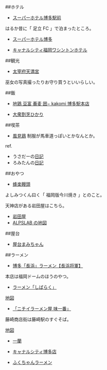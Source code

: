 ##ホテル

* [スーパーホテル博多駅前](http://www.superhotel.co.jp/s_hotels/sthakata/index.html)

はるか昔に「 足立 FC 」で泊まったところ。

* [スーパーホテル博多](http://www.superhotel.co.jp/s_hotels/hakata/index.html)

* [キャナルシティ福岡ワシントンホテル](http://www.fukuoka-wh.com/index.html)

##観光

* [太宰府天満宮](http://www.dazaifutenmangu.or.jp/)

巫女の写真撮ったりお守り買うといいらしい。

##飯

* [地鶏 豆富 蕎麦 囲− kakomi 博多駅本店](http://r.gnavi.co.jp/f175700/)

* [大衆割烹ひかり](http://www.kikumasamune.co.jp/guide/list_h/h010/hikari.html) 

##喫茶

* [風見鶏](http://gourmet.yahoo.co.jp/gourmet/restaurant/Kyushu_Okinawa/Fukuoka/guide/0501/M0040000548.html)
制服が馬車道っぽいとかなんとか。

ref.

* うさだーの[日記](http://white.sakura.ne.jp/~acchan/diary/?date=20040104)
* ろみたんの[日記](http://sakura.nekomimi.gr.jp/diary/?date=20040104)

##おやつ

* [蜂楽饅頭](http://www.houraku.co.jp/)

よしみつくん曰く「 福岡版今川焼き 」とのこと。

天神店がある岩田屋はこちら。

* [岩田屋](http://www.iwataya.co.jp/index.html)
* [ALPSLAB の地図](http://base.alpslab.jp/?s=25000;p=33/35/14.791,130/24/3.435)

##屋台

* [屋台まみちゃん](http://members.jcom.home.ne.jp/0502/)

##ラーメン

* [博多「長浜」ラーメン【長浜将軍】](http://www.syogun.co.jp/index1.html)

本店は福岡ドームのほうのやつ。

* [ラーメン「しばらく」](http://gourmet.yahoo.co.jp/gourmet/restaurant/Kyushu_Okinawa/Fukuoka/guide/0304/M0040000203.html)

[地図](http://map.yahoo.co.jp/print?nl=33.34.49.13&el=130.21.49.25&memo=%c7%ee%c2%bf%a5%e9%a1%bc%a5%e1%a5%f3%a4%b7%a4%d0%a4%e9%a4%af%01%a1%a1%bd%bb%bd%ea%a1%a7%ca%a1%b2%ac%b8%a9%ca%a1%b2%ac%bb%d4%c1%e1%ce%c9%b6%e8%c0%be%bf%b71%2d11%2d28%a1%a1%c5%c5%cf%c3%c8%d6%b9%e6%a1%a7092%2d821%2d4869%a1%a1%b8%f2%c4%cc%bc%ea%c3%ca%a1%a7%c3%cf%b2%bc%c5%b4%c0%be%bf%b7%b1%d8%a4%ab%a4%e9%a4%b9%a4%b0&prop=gourmet)

* [「ニチイラーメン屋 味一番」 ](http://leo10.cse.kyutech.ac.jp/koura/ramen/cgi-bin/rm_www.cgi?area=fuk&mode=p-165)

藤崎商店街は藤崎駅のすぐそば。

[地図](http://www.mapfan.com/m.cgi?MAP=E130.21.20.0N33.34.39.7&&u1=%2Fkeywordsrch%2Ecgi%3FSRCHKIND%5F%5FSRCH%5FADR%7E%7EPARAM%5F%5F%25CA%25A1%25B2%25AC%25BB%25D4%25C1%25E1%25CE%25C9%25B6%25E8%25B9%25E2%25BC%25E8%25A3%25B1%25A1%25DD%25A3%25B4%25A1%25DD%25A3%25B1%7E%7E&s1=%BD%BB%BD%EA%A5%AD%A1%BC%A5%EF%A1%BC%A5%C9%A1%A7%CA%A1%B2%AC%BB%D4%C1%E1%CE%C9%B6%E8%B9%E2%BC%E8%A3%B1%A1%DD%A3%B4%A1%DD%A3%B1&s2=%A2%A9814%2D0011%20%20%CA%A1%B2%AC%B8%A9%CA%A1%B2%AC%BB%D4%C1%E1%CE%C9%B6%E8%B9%E2%BC%E8%A3%B1%2D%A3%B4%2D%A3%B1)

* [一蘭](http://www.ichiran.co.jp/pc/hp/)
* [キャナルシティ博多店](http://www.ichiran.co.jp/pc/hp/tenpo/tenpo/cch.html)

* [ふくちゃんラーメン](http://leo10.cse.kyutech.ac.jp/koura/ramen/cgi-bin/rm_www.cgi?area=fuk&mode=p-206)
